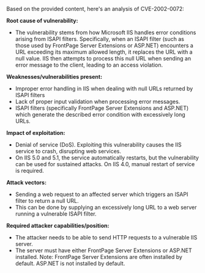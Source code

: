 Based on the provided content, here's an analysis of CVE-2002-0072:

**Root cause of vulnerability:**
- The vulnerability stems from how Microsoft IIS handles error conditions arising from ISAPI filters. Specifically, when an ISAPI filter (such as those used by FrontPage Server Extensions or ASP.NET) encounters a URL exceeding its maximum allowed length, it replaces the URL with a null value.  IIS then attempts to process this null URL when sending an error message to the client, leading to an access violation.

**Weaknesses/vulnerabilities present:**
- Improper error handling in IIS when dealing with null URLs returned by ISAPI filters
- Lack of proper input validation when processing error messages.
- ISAPI filters (specifically FrontPage Server Extensions and ASP.NET) which generate the described error condition with excessively long URLs.

**Impact of exploitation:**
- Denial of service (DoS). Exploiting this vulnerability causes the IIS service to crash, disrupting web services. 
-  On IIS 5.0 and 5.1, the service automatically restarts, but the vulnerability can be used for sustained attacks. On IIS 4.0, manual restart of service is required.

**Attack vectors:**
- Sending a web request to an affected server which triggers an ISAPI filter to return a null URL.
- This can be done by supplying an excessively long URL to a web server running a vulnerable ISAPI filter.

**Required attacker capabilities/position:**
- The attacker needs to be able to send HTTP requests to a vulnerable IIS server.
- The server must have either FrontPage Server Extensions or ASP.NET installed. Note: FrontPage Server Extensions are often installed by default. ASP.NET is not installed by default.
